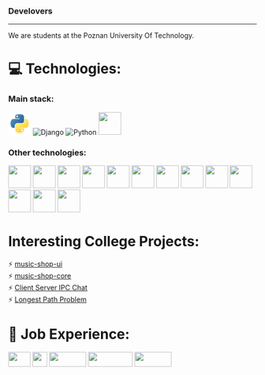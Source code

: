 ### Develovers
<hr>
We are students at the Poznan University Of Technology.

# 💻 Technologies:  

<div>
<h3>Main stack:</h3>
<img src="https://github.com/devicons/devicon/blob/master/icons/python/python-original.svg" title="Python" alt="Python" width="46" height="46"/>
<img src="https://www.svgrepo.com/show/305963/django.svg" title="Django" alt="Django" width="46" height="46"/>
<img src="https://cdn.jsdelivr.net/gh/devicons/devicon/icons/react/react-original.svg" title="Python" alt="Python" width="46" height="46"/>
<img src="https://cdn.jsdelivr.net/gh/devicons/devicon/icons/javascript/javascript-original.svg" title="" alt="" width="46" height="46"/>
</div>

<div>
<h3>Other technologies:</h3>
<img src="https://cdn.jsdelivr.net/gh/devicons/devicon/icons/c/c-original.svg" title="" alt="" width="46" height="46"/>
<img src="https://cdn.jsdelivr.net/gh/devicons/devicon/icons/csharp/csharp-original.svg" title="" alt="" width="46" height="46"/>
<img src="https://cdn.jsdelivr.net/gh/devicons/devicon/icons/cplusplus/cplusplus-original.svg" title="" alt="" width="46" height="46"/>
<img src="https://cdn.jsdelivr.net/gh/devicons/devicon/icons/qt/qt-original.svg" title="" alt="" width="46" height="46"/>
<img src="https://cdn.jsdelivr.net/gh/devicons/devicon/icons/cmake/cmake-original.svg" title="" alt="" width="46" height="46"/>
<img src="https://cdn.jsdelivr.net/gh/devicons/devicon/icons/html5/html5-original.svg" title="" alt="" width="46" height="46"/>
<img src="https://cdn.jsdelivr.net/gh/devicons/devicon/icons/css3/css3-original.svg" title="" alt="" width="46" height="46"/>
<img src="https://cdn.jsdelivr.net/gh/devicons/devicon/icons/javascript/javascript-original.svg" title="" alt="" width="46" height="46"/>
<img src="https://cdn.jsdelivr.net/gh/devicons/devicon/icons/kotlin/kotlin-original.svg" title="" alt="" width="46" height="46"/>
<img src="https://cdn.jsdelivr.net/gh/devicons/devicon/icons/php/php-original.svg" title="" alt="" width="46" height="46"/>
<img src="https://cdn.jsdelivr.net/gh/devicons/devicon/icons/oracle/oracle-original.svg" title="" alt="" width="46" height="46"/>
<img src="https://cdn.jsdelivr.net/gh/devicons/devicon/icons/digitalocean/digitalocean-original.svg" title="" alt="" width="46" height="46"/>
<img src="https://cdn.jsdelivr.net/gh/devicons/devicon/icons/heroku/heroku-plain.svg" title="" alt="" width="46" height="46"/>
</div>


# Interesting College Projects:

⚡ [music-shop-ui](https://github.com/Deve-Lovers/music-shop-ui)  
⚡ [music-shop-core](https://github.com/Deve-Lovers/music-shop-core)  
⚡ [Client Server IPC Chat](https://github.com/Deve-Lovers/Client-Server-IPC-Chat)  
⚡ [Longest Path Problem](https://github.com/Deve-Lovers/Longest-Path-Problem)  

# 👔 Job Experience:

<div>
<img src="https://www.drupal.org/files/Meant4-symbol.png" title="" alt="" width="45" height="30"/>
<img src="https://media.licdn.com/dms/image/C560BAQGWhHNoA5PCag/company-logo_200_200/0/1548946585688?e=2147483647&v=beta&t=y0oKyOWv0Jk2mAgJL2Omt19MTIy_d5Af4WoVL6s0cEw" title="" alt="" width="30" height="30"/>
<img src="https://www.natak.pl/images/SpotkaniaNaTak/logo_partner%C3%B3w_spotkania_na_tak/pcss_logo.png" width="75" height="30"/>
<img src="https://nanonet.pl/storage/2020/01/pobrane-e1578904827348.png" width="90" height="30"/>
<img src="https://domar.com.pl/wp-content/uploads/2020/02/LOGO_DOMAR.png" width="75" height="30"/>
</div>
